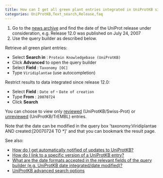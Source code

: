 ```yaml
---
title: How can I get all green plant entries integrated in UniProtKB since release 12.0?
categories: UniProtKB,Text_search,Release,faq
---
```


1.  Go to the [news archive](https://www.uniprot.org/news) and find the date of the UniProt release under consideration, e.g. Release 12.0 was published on July 24, 2007
2.  Use the query builder as described below.

Retrieve all green plant entries:

-   Select **Search in** : `Protein Knowledgebase (UniProtKB)`
-   Click **Advanced** to open the query builder
-   Select **Field** : `Taxonomy [OC]`
-   Type `Viridiplantae` (use autocompletion)

Restrict results to data integrated since release 12.0:

-   Select **Field** : `Date of` - `Date of creation`
-   Type **From** : `20070724`
-   Click **Search**

You can choose to view only [reviewed](https://www.uniprot.org/uniprot?query=taxonomy:viridiplantae+created:%5B20070724+TO+%2A%5D+reviewed:yes) (UniProtKB/Swiss-Prot) or [unreviewed](https://www.uniprot.org/uniprot?query=taxonomy:viridiplantae+created:%5B20070724+TO+%2A%5D+reviewed:no) (UniProtKB/TrEMBL) entries.

Note that the date can be modified in the query box 'taxonomy:Viridiplantae AND created:\[20070724 TO \*\]' and that you can bookmark the result page.

See also:

-   [How do I get automatically notified of updates to UniProtKB?](https://www.uniprot.org/help/update%5Fnotification)
-   [How do I link to a specific version of a UniProtKB entry?](https://www.uniprot.org/help/link%5Fold%5Fversions)
-   [What are the date formats accepted in the relevant fields of the query builder (e.g. UniProtKB date integrated/date modified)?](https://www.uniprot.org/help/date%5Fformats/)
-   [UniProtKB advanced search options](https://www.uniprot.org/help/advanced%5Fsearch)
